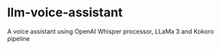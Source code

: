 # llm-voice-assistant
A voice assistant using OpenAI Whisper processor, LLaMa 3 and Kokoro pipeline
